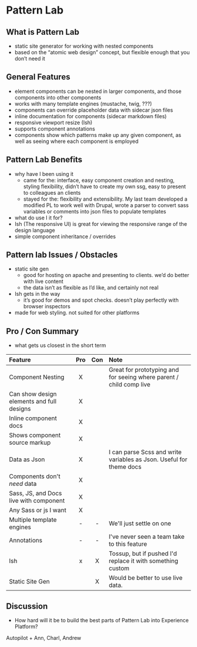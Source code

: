 # Pattern Lab

## What is Pattern Lab
- static site generator for working with nested components
- based on the “atomic web design” concept, but flexible enough that you don’t need it

## General Features
- element components can be nested in larger components, and those components into other components
- works with many template engines (mustache, twig, ???)
- components can override placeholder data with sidecar json files
- inline documentation for components (sidecar markdown files)
- responsive viewport resize (Ish)
- supports component annotations
- components show which patterns make up any given component, as well as seeing where each component is employed

## Pattern Lab Benefits
- why have I been using it
  - came for the: interface, easy component creation and nesting, styling flexibility, didn’t have to create my own ssg, easy to present to colleagues an clients
  - stayed for the: flexibility and extensibility. My last team developed a modified PL to work well with Drupal, wrote a parser to convert sass variables or comments into json files to populate templates
- what do use I it for?
- Ish (The responsive UI) is great for viewing the responsive range of the design language
- simple component inheritance / overrides

## Pattern lab Issues / Obstacles
- static site gen
    - good for hosting on apache and presenting to clients. we’d do better with live content
    - the data isn’t as flexible as I’d like, and certainly not real
- Ish gets in the way
    - it’s good for demos and spot checks. doesn’t play perfectly with browser inspectors
- made for web styling. not suited for other platforms

## Pro / Con Summary
  - what gets us closest in the short term


| Feature                                   | Pro | Con | Note                                                                |  
| :---------------------------------------- | :-: | :-: | :------------------------------------------------------------------ |  
| Component Nesting                         |  X  |     | Great for prototyping and for seeing where parent / child comp live |  
| Can show design elements and full designs |  X  |     |                                                                     |  
| Inline component docs                     |  X  |     |                                                                     | 
| Shows component source markup             |  X  |     |                                                                     |
| Data as Json                              |  X  |     | I can parse Scss and write variables as Json. Useful for theme docs |  
| Components don't *need* data              |  X  |     |                                                                     |  
| Sass, JS, and Docs live with component    |  X  |     |                                                                     |  
| Any Sass or js I want                     |  X  |     |                                                                     |  
| Multiple template engines                 |  -  |  -  | We'll just settle on one                                            |  
| Annotations                               |  -  |  -  | I've never seen a team take to this feature                         |  
| Ish                                       |  x  |  X  | Tossup, but if pushed I'd replace it with something custom          |  
| Static Site Gen                           |     |  X  | Would be better to use live data.                                   |  



## Discussion

- How hard will it be to build the best parts of Pattern Lab into Experience Platform?

Autopilot + Ann, Charl, Andrew
